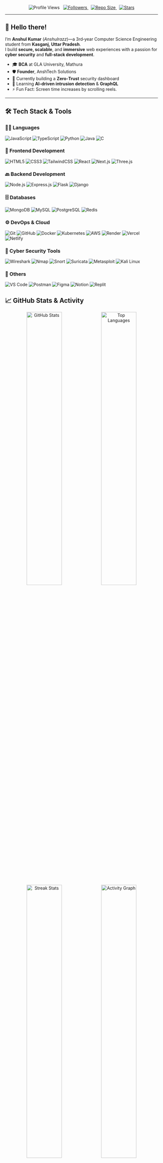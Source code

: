 <!--
  ┏━━━━━━━━━━━━━━━━━━━━━━━━━━━━━━━━━━━━━━━━━━━━━━━━━━━━━━━┓
  ┃     Welcome to the GitHub Profile of Anshulrazz!     ┃
  ┃       3rd‑Year CSE • Full‑Stack Dev • Cyber‑Sec       ┃
  ┗━━━━━━━━━━━━━━━━━━━━━━━━━━━━━━━━━━━━━━━━━━━━━━━━━━━━━━━┛
-->

<p align="center">
  <img src="https://komarev.com/ghpvc/?username=Anshulrazz&style=flat-square&color=blue" alt="Profile Views" />
  &nbsp;
  <a href="https://github.com/Anshulrazz?tab=followers">
    <img src="https://img.shields.io/github/followers/Anshulrazz?style=social" alt="Followers" />
  </a>
  &nbsp;
  <a href="https://github.com/Anshulrazz?tab=repositories">
    <img src="https://img.shields.io/github/repo-size/Anshulrazz?style=flat-square" alt="Repo Size" />
  </a>
  &nbsp;
  <a href="https://github.com/Anshulrazz?tab=stars">
    <img src="https://img.shields.io/github/stars/Anshulrazz?style=flat-square" alt="Stars" />
  </a>
</p>

---

## 👋 Hello there!
I’m **Anshul Kumar** (_Anshulrazz_)—a 3rd‑year Computer Science Engineering student from **Kasganj, Uttar Pradesh**.  
I build **secure, scalable**, and **immersive** web experiences with a passion for **cyber security** and **full‑stack development**.

- 🎓 **BCA** at GLA University, Mathura  
- 🛡️ **Founder**, AnshTech Solutions  
- 🔭 Currently building a **Zero‑Trust** security dashboard  
- 🌱 Learning **AI‑driven intrusion detection** & **GraphQL**  
- ⚡ Fun Fact: Screen time increases by scrolling reels.

---

## 🛠️ Tech Stack & Tools

### 👨‍💻 Languages
![JavaScript](https://img.shields.io/badge/-JavaScript-F7DF1E?logo=javascript&logoColor=black&style=flat-square)
![TypeScript](https://img.shields.io/badge/-TypeScript-3178C6?logo=typescript&logoColor=white&style=flat-square)
![Python](https://img.shields.io/badge/-Python-3776AB?logo=python&logoColor=white&style=flat-square)
![Java](https://img.shields.io/badge/-Java-007396?logo=java&logoColor=white&style=flat-square)
![C](https://img.shields.io/badge/-C-00599C?logo=c&logoColor=white&style=flat-square)

### 🎨 Frontend Development
![HTML5](https://img.shields.io/badge/-HTML5-E34F26?logo=html5&logoColor=white&style=flat-square)
![CSS3](https://img.shields.io/badge/-CSS3-1572B6?logo=css3&logoColor=white&style=flat-square)
![TailwindCSS](https://img.shields.io/badge/-TailwindCSS-38B2AC?logo=tailwind-css&logoColor=white&style=flat-square)
![React](https://img.shields.io/badge/-React-61DAFB?logo=react&logoColor=black&style=flat-square)
![Next.js](https://img.shields.io/badge/-Next.js-000000?logo=next.js&logoColor=white&style=flat-square)
![Three.js](https://img.shields.io/badge/-Three.js-000000?logo=three.js&logoColor=white&style=flat-square)

### 🔙 Backend Development
![Node.js](https://img.shields.io/badge/-Node.js-339933?logo=node.js&logoColor=white&style=flat-square)
![Express.js](https://img.shields.io/badge/-Express.js-000000?logo=express&logoColor=white&style=flat-square)
![Flask](https://img.shields.io/badge/-Flask-000000?logo=flask&logoColor=white&style=flat-square)
![Django](https://img.shields.io/badge/-Django-092E20?logo=django&logoColor=white&style=flat-square)

### 🗄️ Databases
![MongoDB](https://img.shields.io/badge/-MongoDB-47A248?logo=mongodb&logoColor=white&style=flat-square)
![MySQL](https://img.shields.io/badge/-MySQL-4479A1?logo=mysql&logoColor=white&style=flat-square)
![PostgreSQL](https://img.shields.io/badge/-PostgreSQL-4169E1?logo=postgresql&logoColor=white&style=flat-square)
![Redis](https://img.shields.io/badge/-Redis-DC382D?logo=redis&logoColor=white&style=flat-square)

### ⚙️ DevOps & Cloud
![Git](https://img.shields.io/badge/-Git-F05032?logo=git&logoColor=white&style=flat-square)
![GitHub](https://img.shields.io/badge/-GitHub-181717?logo=github&logoColor=white&style=flat-square)
![Docker](https://img.shields.io/badge/-Docker-2496ED?logo=docker&logoColor=white&style=flat-square)
![Kubernetes](https://img.shields.io/badge/-Kubernetes-326CE5?logo=kubernetes&logoColor=white&style=flat-square)
![AWS](https://img.shields.io/badge/-AWS-232F3E?logo=amazon-aws&logoColor=white&style=flat-square)
![Render](https://img.shields.io/badge/-Render-46E3B7?logo=render&logoColor=black&style=flat-square)
![Vercel](https://img.shields.io/badge/-Vercel-000000?logo=vercel&logoColor=white&style=flat-square)
![Netlify](https://img.shields.io/badge/-Netlify-00C7B7?logo=netlify&logoColor=white&style=flat-square)

### 🔐 Cyber Security Tools
![Wireshark](https://img.shields.io/badge/-Wireshark-1679A7?logo=wireshark&logoColor=white&style=flat-square)
![Nmap](https://img.shields.io/badge/-Nmap-004B94?style=flat-square&logo=nmap&logoColor=white)
![Snort](https://img.shields.io/badge/-Snort-E41A1C?style=flat-square)
![Suricata](https://img.shields.io/badge/-Suricata-DA2025?style=flat-square)
![Metasploit](https://img.shields.io/badge/-Metasploit-4E2A8E?style=flat-square)
![Kali Linux](https://img.shields.io/badge/-Kali%20Linux-557C94?logo=kalilinux&logoColor=white&style=flat-square)

### 🧰 Others
![VS Code](https://img.shields.io/badge/-VSCode-007ACC?logo=visual-studio-code&logoColor=white&style=flat-square)
![Postman](https://img.shields.io/badge/-Postman-FF6C37?logo=postman&logoColor=white&style=flat-square)
![Figma](https://img.shields.io/badge/-Figma-F24E1E?logo=figma&logoColor=white&style=flat-square)
![Notion](https://img.shields.io/badge/-Notion-000000?logo=notion&logoColor=white&style=flat-square)
![Replit](https://img.shields.io/badge/-Replit-F26207?logo=replit&logoColor=white&style=flat-square)


## 📈 GitHub Stats & Activity

<p align="center">
  <img src="https://github-readme-stats.vercel.app/api?username=Anshulrazz&show_icons=true&theme=radical&hide_border=true" width="48%" alt="GitHub Stats" />
  <img src="https://github-readme-stats.vercel.app/api/top-langs/?username=Anshulrazz&layout=compact&theme=radical&hide_border=true" width="48%" alt="Top Languages" />
</p>

<p align="center">
  <img src="https://github-readme-streak-stats.herokuapp.com/?user=Anshulrazz&theme=radical&hide_border=true" width="48%" alt="Streak Stats" />
  <img src="https://activity-graph.herokuapp.com/graph?username=Anshulrazz&theme=react-dark&hide_border=true" width="48%" alt="Activity Graph" />
</p>

---

## 🔖 Pinned Repositories

<p align="center">
  <a href="https://github.com/Anshulrazz/bgremove"><img src="https://github-readme-stats.vercel.app/api/pin/?username=Anshulrazz&repo=bgremove&theme=radical" alt="bgremove" /></a>
  <a href="https://github.com/Anshulrazz/Games"><img src="https://github-readme-stats.vercel.app/api/pin/?username=Anshulrazz&repo=Games&theme=radical" alt="Games" /></a>
  <a href="https://github.com/Anshulrazz/vermaji"><img src="https://github-readme-stats.vercel.app/api/pin/?username=Anshulrazz&repo=vermaji&theme=radical" alt="vermaji" /></a>
</p>
<p align="center">
  <a href="https://github.com/Anshulrazz/Link-Analyzer"><img src="https://github-readme-stats.vercel.app/api/pin/?username=Anshulrazz&repo=Link-Analyzer&theme=radical" alt="Link-Analyzer" /></a>
  <a href="https://github.com/Anshulrazz/basaani"><img src="https://github-readme-stats.vercel.app/api/pin/?username=Anshulrazz&repo=basaani&theme=radical" alt="basaani" /></a>
  <a href="https://github.com/Anshulrazz/sevenwonder"><img src="https://github-readme-stats.vercel.app/api/pin/?username=Anshulrazz&repo=sevenwonder&theme=radical" alt="sevenwonder" /></a>
</p>

---

## 📂 Featured Projects

### 🌐 [Geolocation](https://anshlocation.netlify.app)
A stealthy location‑capture demo (phishing simulated) that logs user coordinates to a secure endpoint.  
**Stack:** React · Node.js · Express · MongoDB · GeoIP APIs  
**Highlights:** Real‑time map UI, JWT auth, Dockerized backend.

### 🖼️ [Background Remover](https://anshremove.onrender.com)
Upload any image, get its background stripped out instantly with AI.  
**Stack:** React · Flask · OpenCV · TensorFlow  
**Highlights:** Drag‑and‑drop UI, async processing, download support.

### 🔗 [UniProject Network API](https://github.com/Anshulrazz/UniProject_NetworkB)
RESTful backend for a student collaboration platform.  
**Stack:** Node.js · Express · MongoDB · Swagger  
**Highlights:** Role‑based permissions, project CRUD, real‑time notifications via WebSockets.

### 📊 [Link Analyzer](https://github.com/Anshulrazz/Link-Analyzer)
Next.js tool to audit URLs for SEO, security headers, and performance metrics.  
**Stack:** Next.js · TypeScript · Puppeteer · Lighthouse  
**Highlights:** Multi‑URL batch mode, PDF reports, configurable rule sets.

---

## 🏆 Certifications & Achievements

- 🎖️ **Pull Shark** & **Quickdraw** achievements on GitHub  
- 🥇 **2× Winner**, GLA University Hackathons (‘23 & ‘24) – Automated Vulnerability Scanner  
- 📜 **AWS Certified Solutions Architect – Associate**  
- 📜 **CompTIA Security+**  
- 🎓 **82.4%** in both 10th & 12th grades  

---

## 🎤 Speaking & Community

- **Guest Speaker**, Securing Web Apps @ DevCon’24 (Mathura)  
- **Workshop Host**, Hands‑On Snort & Suricata @ GLA Cyber‑Sec Club  
- **Panelist**, Future of Cloud Security @ TechSummit’23  

---

## ✍️ Writing & Blog

See my latest deep dives and tutorials on my personal site:  
👉 [anshulkumar.tech/blog](https://www.anshulkumar.tech/blog)

---

## 📫 Connect With Me

<p align="center">
  <a href="https://anshulkumar.tech"><img src="https://img.shields.io/badge/Portfolio-anshulkumar.tech-blue?style=flat-square" alt="Portfolio" /></a>
  <a href="https://linkedin.com/in/anshulrazz"><img src="https://img.shields.io/badge/LinkedIn-@anshulrazz-blue?style=flat-square" alt="LinkedIn" /></a>
  <a href="mailto:contact@anshulkumar.tech"><img src="https://img.shields.io/badge/Email-contact@anshulkumar.tech-green?style=flat-square" alt="Email" /></a>
  <a href="tel:+916396920349"><img src="https://img.shields.io/badge/Phone-+91%206396920349-red?style=flat-square" alt="Phone" /></a>
</p>


